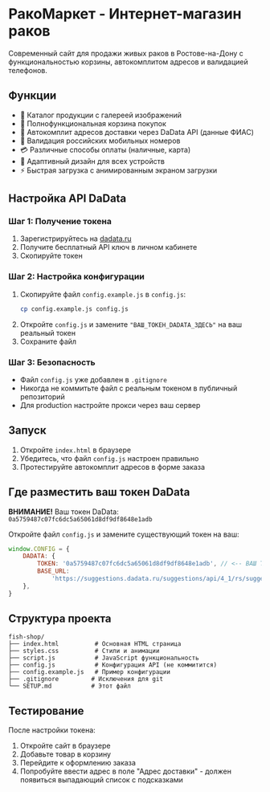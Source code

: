 # РакоМаркет - Интернет-магазин раков

Современный сайт для продажи живых раков в Ростове-на-Дону с функциональностью корзины, автокомплитом адресов и валидацией телефонов.

## Функции

- 🦐 Каталог продукции с галереей изображений
- 🛒 Полнофункциональная корзина покупок
- 📍 Автокомплит адресов доставки через DaData API (данные ФИАС)
- 📱 Валидация российских мобильных номеров
- 💳 Различные способы оплаты (наличные, карта)
- 📱 Адаптивный дизайн для всех устройств
- ⚡ Быстрая загрузка с анимированным экраном загрузки

## Настройка API DaData

### Шаг 1: Получение токена

1. Зарегистрируйтесь на [dadata.ru](https://dadata.ru/)
2. Получите бесплатный API ключ в личном кабинете
3. Скопируйте токен

### Шаг 2: Настройка конфигурации

1. Скопируйте файл `config.example.js` в `config.js`:
   ```bash
   cp config.example.js config.js
   ```
2. Откройте `config.js` и замените `"ВАШ_ТОКЕН_DADATA_ЗДЕСЬ"` на ваш реальный токен
3. Сохраните файл

### Шаг 3: Безопасность

- Файл `config.js` уже добавлен в `.gitignore`
- Никогда не коммитьте файл с реальным токеном в публичный репозиторий
- Для production настройте прокси через ваш сервер

## Запуск

1. Откройте `index.html` в браузере
2. Убедитесь, что файл `config.js` настроен правильно
3. Протестируйте автокомплит адресов в форме заказа

## Где разместить ваш токен DaData

**ВНИМАНИЕ!** Ваш токен DaData: `0a5759487c07fc6dc5a65061d8df9df8648e1adb`

Откройте файл `config.js` и замените существующий токен на ваш:

```javascript
window.CONFIG = {
	DADATA: {
		TOKEN: '0a5759487c07fc6dc5a65061d8df9df8648e1adb', // <-- ВАШ ТОКЕН ЗДЕСЬ
		BASE_URL:
			'https://suggestions.dadata.ru/suggestions/api/4_1/rs/suggest/address',
	},
}
```

## Структура проекта

```
fish-shop/
├── index.html          # Основная HTML страница
├── styles.css          # Стили и анимации
├── script.js           # JavaScript функциональность
├── config.js           # Конфигурация API (не коммитится)
├── config.example.js   # Пример конфигурации
├── .gitignore         # Исключения для git
└── SETUP.md           # Этот файл
```

## Тестирование

После настройки токена:

1. Откройте сайт в браузере
2. Добавьте товар в корзину
3. Перейдите к оформлению заказа
4. Попробуйте ввести адрес в поле "Адрес доставки" - должен появиться выпадающий список с подсказками
